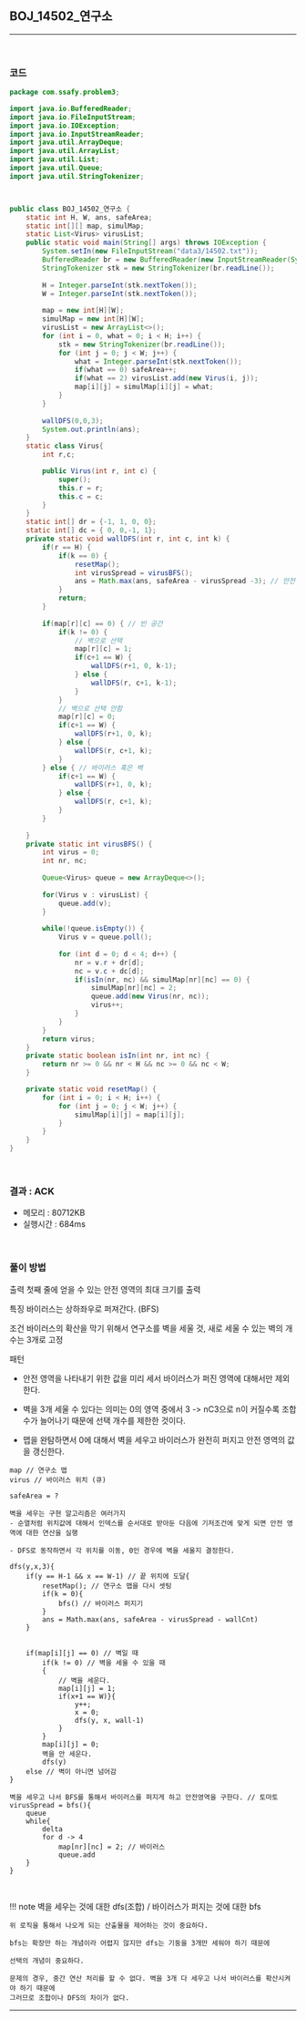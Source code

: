 ## BOJ_14502_연구소

---

<br />

### 코드

```java
package com.ssafy.problem3;

import java.io.BufferedReader;
import java.io.FileInputStream;
import java.io.IOException;
import java.io.InputStreamReader;
import java.util.ArrayDeque;
import java.util.ArrayList;
import java.util.List;
import java.util.Queue;
import java.util.StringTokenizer;



public class BOJ_14502_연구소 {
	static int H, W, ans, safeArea;
	static int[][] map, simulMap;
	static List<Virus> virusList;
	public static void main(String[] args) throws IOException {
		System.setIn(new FileInputStream("data3/14502.txt"));
		BufferedReader br = new BufferedReader(new InputStreamReader(System.in));
		StringTokenizer stk = new StringTokenizer(br.readLine());
		
		H = Integer.parseInt(stk.nextToken());
		W = Integer.parseInt(stk.nextToken());
		
		map = new int[H][W];
		simulMap = new int[H][W];
		virusList = new ArrayList<>();
		for (int i = 0, what = 0; i < H; i++) {
			stk = new StringTokenizer(br.readLine());
			for (int j = 0; j < W; j++) {
				what = Integer.parseInt(stk.nextToken());
				if(what == 0) safeArea++;
				if(what == 2) virusList.add(new Virus(i, j));
				map[i][j] = simulMap[i][j] = what;
			}
		}
		
		wallDFS(0,0,3);
		System.out.println(ans);
	}
	static class Virus{
		int r,c;

		public Virus(int r, int c) {
			super();
			this.r = r;
			this.c = c;
		}
	}
	static int[] dr = {-1, 1, 0, 0};
	static int[] dc = { 0, 0,-1, 1};
	private static void wallDFS(int r, int c, int k) {
		if(r == H) {
			if(k == 0) {
				resetMap();
				int virusSpread = virusBFS();
				ans = Math.max(ans, safeArea - virusSpread -3); // 안전영역 - 바이러스 범위 - 벽 3개
			}
			return;
		}
		
		if(map[r][c] == 0) { // 빈 공간
			if(k != 0) {
				// 벽으로 선택
				map[r][c] = 1;
				if(c+1 == W) {
					wallDFS(r+1, 0, k-1);
				} else {
					wallDFS(r, c+1, k-1);
				}
			}
			// 벽으로 선택 안함
			map[r][c] = 0; 
			if(c+1 == W) {
				wallDFS(r+1, 0, k);
			} else {
				wallDFS(r, c+1, k);
			}
		} else { // 바이러스 혹은 벽
			if(c+1 == W) {
				wallDFS(r+1, 0, k);
			} else {
				wallDFS(r, c+1, k);
			}
		}
		
	}
	private static int virusBFS() {
		int virus = 0;
		int nr, nc;
		
		Queue<Virus> queue = new ArrayDeque<>(); 
		
		for(Virus v : virusList) {
			queue.add(v);
		}
		
		while(!queue.isEmpty()) {
			Virus v = queue.poll();
			
			for (int d = 0; d < 4; d++) {
				nr = v.r + dr[d];
				nc = v.c + dc[d];
				if(isIn(nr, nc) && simulMap[nr][nc] == 0) {
					simulMap[nr][nc] = 2;
					queue.add(new Virus(nr, nc));
					virus++;
				}
			}
		}
		return virus;
	}
	private static boolean isIn(int nr, int nc) {
		return nr >= 0 && nr < H && nc >= 0 && nc < W;
	}

	private static void resetMap() {
		for (int i = 0; i < H; i++) {
			for (int j = 0; j < W; j++) {
				simulMap[i][j] = map[i][j]; 
			}
		}
	}
}

```

<br />


### 결과 : ACK

- 메모리 : 80712KB
- 실행시간 : 684ms

<br />

### 풀이 방법

출력
첫째 줄에 얻을 수 있는 안전 영역의 최대 크기를 출력

특징
바이러스는 상하좌우로 퍼져간다. (BFS)

조건
바이러스의 확산을 막기 위해서 연구소를 벽을 세울 것, 새로 세울 수 있는 벽의 개수는 3개로 고정

패턴
- 안전 영역을 나타내기 위한 값을 미리 세서 바이러스가 퍼진 영역에 대해서만 제외한다. 

- 벽을 3개 세울 수 있다는 의미는 0의 영역 중에서 3 -> nC3으로 n이 커질수록 조합 수가 늘어나기 때문에 선택 개수를 제한한 것이다. 

- 맵을 완탐하면서 0에 대해서 벽을 세우고 바이러스가 완전히 퍼지고 안전 영역의 값을 
갱신한다.



```
map // 연구소 맵
virus // 바이러스 위치 (큐)

safeArea = ?

벽을 세우는 구현 알고리즘은 여러가지
- 순열처럼 위치값에 대해서 인덱스를 순서대로 받아둔 다음에 기저조건에 맞게 되면 안전 영역에 대한 연산을 실행

- DFS로 동작하면서 각 위치를 이동, 0인 경우에 벽을 세울지 결정한다. 

dfs(y,x,3){
    if(y == H-1 && x == W-1) // 끝 위치에 도달{
        resetMap(); // 연구소 맵을 다시 셋팅 
        if(k = 0){
            bfs() // 바이러스 퍼지기
        }
        ans = Math.max(ans, safeArea - virusSpread - wallCnt) 
    }


    if(map[i][j] == 0) // 벽일 때
        if(k != 0) // 벽을 세울 수 있을 때
        {
            // 벽을 세운다.
            map[i][j] = 1;
            if(x+1 == W)}{
                y++;
                x = 0;
                dfs(y, x, wall-1)
            }
        }
        map[i][j] = 0;
        벽을 안 세운다.
        dfs(y)
    else // 벽이 아니면 넘어감
}

벽을 세우고 나서 BFS를 통해서 바이러스를 퍼지게 하고 안전영역을 구한다. // 토마토
virusSpread = bfs(){
    queue
    while{
        delta
        for d -> 4
            map[nr][nc] = 2; // 바이러스
            queue.add
    }
}
```
<br />

<!--추가 내용 있다면 더 적어주시면 됩니다-->
!!! note
    벽을 세우는 것에 대한 dfs(조합) / 바이러스가 퍼지는 것에 대한 bfs

    위 로직을 통해서 나오게 되는 산출물을 제어하는 것이 중요하다. 

    bfs는 확장만 하는 개념이라 어렵지 않지만 dfs는 기둥을 3개만 세워야 하기 때문에 

    선택의 개념이 중요하다. 

    문제의 경우, 중간 연산 처리를 할 수 없다. 벽을 3개 다 세우고 나서 바이러스를 확산시켜야 하기 때문에 
    그러므로 조합이나 DFS의 차이가 없다. 

---
